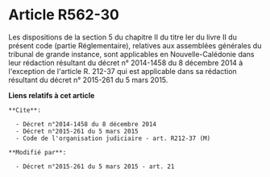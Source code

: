 # Article R562-30

Les dispositions de la section 5 du chapitre II du titre Ier du livre II du présent code (partie Réglementaire), relatives
aux assemblées générales du tribunal de grande instance, sont applicables en Nouvelle-Calédonie dans leur rédaction résultant
du décret n° 2014-1458 du 8 décembre 2014 à l'exception de l'article R. 212-37 qui est applicable dans sa rédaction résultant
du décret n° 2015-261 du 5 mars 2015.

**Liens relatifs à cet article**

	**Cite**:

	  - Décret n°2014-1458 du 8 décembre 2014
	  - Décret n°2015-261 du 5 mars 2015
	  - Code de l'organisation judiciaire - art. R212-37 (M)

	**Modifié par**:

	  - Décret n°2015-261 du 5 mars 2015 - art. 21
